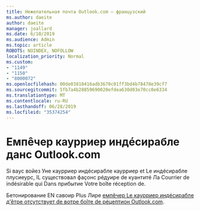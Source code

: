 ```yaml
---
title: Нежелательная почта Outlook.com — французский
ms.author: daeite
author: daeite
manager: joallard
ms.date: 6/10/2019
ms.audience: Admin
ms.topic: article
ROBOTS: NOINDEX, NOFOLLOW
localization_priority: Normal
ms.custom:
- "1149"
- "1150"
- "8000072"
ms.openlocfilehash: 00de03810416adb3670c01ff3bd4b78478e39cf7
ms.sourcegitcommit: 5fb7a4b28859690020efdea630d03e70cc0e6334
ms.translationtype: MT
ms.contentlocale: ru-RU
ms.lasthandoff: 06/28/2019
ms.locfileid: "35374254"
---
```

# <a name="empcher-le-courrier-indsirable-dans-outlookcom"></a>Емпêчер каурриер индéсирабле данс Outlook.com

Si ваус войез Уне каурриер индéсирабле каурриер et Le индéсирабле плусиеурс, IL существовал фаçонс рéдуире de куантитé Ла Courrier de indésirable qui Dans прибытие Votre boîte réception de.

Бетонирование EN савоир Plus Лире [емпêчер Le каурриер индéсирабле д'êтре отсутствует de вотре боîте de рéцептион Outlook.com](https://support.office.com/fr-fr/article/a3ece97b-82f8-4a5e-9ac3-e92fa6427ae4).
